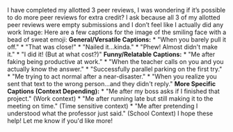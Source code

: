I have completed my allotted 3 peer reviews, I was wondering if it’s possible
to do more peer reviews for extra credit? I ask because all 3 of my allotted
peer reviews were empty submissions and I don’t feel like I actually did any
work
Image: Here are a few captions for the image of the smiling face with a bead
of sweat emoji: **General/Versatile Captions:** * "When you barely pull it
off." * "That was close!" * "Nailed it...kinda." * "Phew! Almost didn't make
it." * "I did it! (But at what cost?)" **Funny/Relatable Captions:** * "Me
after faking being productive at work." * "When the teacher calls on you and
you actually know the answer." * "Successfully parallel parking on the first
try." * "Me trying to act normal after a near-disaster." * "When you realize
you sent that text to the wrong person...and they didn't reply." **More
Specific Captions (Context Depending):** * "Me after my boss asks if I
finished that project." (Work context) * "Me after running late but still
making it to the meeting on time." (Time sensitive context) * "Me after
pretending I understood what the professor just said." (School Context) I hope
these help! Let me know if you'd like more!